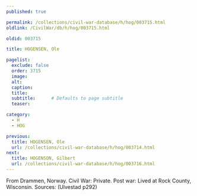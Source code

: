 ```yaml
---
published: true

permalink: /collections/civil-war-database/h/hog/003715.html
oldlink: /CivilWar/db/h/hog/003715.html

oldid: 003715

title: HOGENSEN, Ole

pagelist:
  exclude: false
  order: 3715
  image: 
  alt:
  caption:
  title:
  subtitle:      # Defaults to page subtitle
  teaser:

category: 
  - H 
  - HOG

previous:
  title: HOGENSEN, Ole
  url: /collections/civil-war-database/h/hog/003714.html  
next:
  title: HOGENSON, Gilbert
  url: /collections/civil-war-database/h/hog/003716.html   
---
```

From Drammen, Norway. Civil War: Private. Post war: Lived at Rock County, Wisconsin. Sources: (Ulvestad p292)